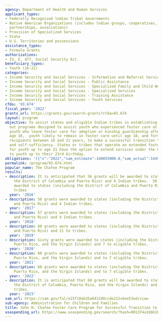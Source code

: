 ```yaml
---
agency: Department of Health and Human Services
applicant_types:
- Federally Recognized lndian Tribal Governments
- Native American Organizations (includes lndian groups, cooperatives, corporations,
  partnerships, associations)
- Provision of Specialized Services
- State
- U.S. Territories and possessions
assistance_types:
- Formula Grants
authorizations:
- IV, E, 477, Social Security Act.
beneficiary_types:
- Youth (16-21)
categories:
- Income Security and Social Services - Information and Referral Services
- Income Security and Social Services - Public Assistance
- Income Security and Social Services - Specialized Family and Child Welfare Services
- Income Security and Social Services - Specialized Services
- Income Security and Social Services - Training Assistance
- Income Security and Social Services - Youth Services
cfda: '93.674'
fiscal_year: '2022'
grants_url: https://grants.gov/search-grants?cfda=93.674
layout: program
objective: To assist states and eligible Indian tribes in establishing and carrying
  out programs designed to assist youth who experienced foster care at age 14 or older,
  youth who leave foster care for adoption or kinship guardianship after attaining
  age 16,  youth likely to remain in foster care until age 18, and former foster care
  recipients between 18 and 21 years, to make a successful transition to adulthood
  and self-sufficiency. States or tribes that operate an extended foster care program
  for youth up to age 21 have the option to extend services under the Chafee program
  to youth up to their 23rd birthday.
obligations: '[{"x":"2022","sam_estimate":140855000.0,"sam_actual":144968791.0,"usa_spending_actual":130869100.27},{"x":"2023","sam_estimate":140855000.0,"sam_actual":0.0,"usa_spending_actual":135510172.18},{"x":"2024","sam_estimate":239355000.0,"sam_actual":0.0,"usa_spending_actual":132568700.63}]'
permalink: /program/93.674.html
popular_name: The Chafee Program
results:
- description: It is anticipated that 56 grants will be awarded to states (including
    the District of Columbia and Puerto Rico) and 4 Indian tribes.  56 grants were
    awarded to states (including the District of Columbia and Puerto Rico) and 4 Indian
    tribes
  year: '2016'
- description: 56 grants were awarded to states (including the District of Columbia
    and Puerto Rico) and 4 Indian tribes.
  year: '2017'
- description: 57 grants were awarded to states (including the District of Columbia
    and Puerto Rico) and 4 Indian tribes.
  year: '2018'
- description: 60 grants were awarded to states (including the District of Columbia
    and Puerto Rico) and 11 to tribes.
  year: '2019'
- description: Sixty grants were awarded to states (including the District of Columbia,
    Puerto Rico, and the Virgin Islands) and 7 to eligible tribes.
  year: '2020'
- description: 60 grants were awarded to states (including the District of Columbia,
    Puerto Rico, and the Virgin Islands) and to 7 eligible tribes.
  year: '2021'
- description: 60 grants were awarded to states (including the District of Columbia,
    Puerto Rico, and the Virgin Islands) and to 7 eligible tribes.
  year: '2022'
- description: It is anticipated that 60 grants will be awarded to states (including
    the District of Columbia, Puerto Rico, and the Virgin Islands) and to 7 eligible
    tribes.
  year: '2023'
sam_url: https://sam.gov/fal/e25f10ab35a6412d8ccde212c6ee53ed/view
sub-agency: Administration for Children and Families
title: John H. Chafee Foster Care Program for Successful Transition to Adulthood
usaspending_url: https://www.usaspending.gov/search/?hash=901374a16bb1ba5ad32821a8d6daf5c1
---
```

